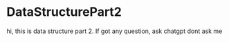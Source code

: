 # DataStructurePart2
 
hi, this is data structure part 2. If got any question, ask chatgpt dont ask me
